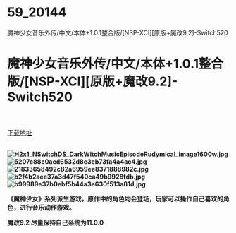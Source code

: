 # 59_20144
魔神少女音乐外传/中文/本体+1.0.1整合版/[NSP-XCI][原版+魔改9.2]-Switch520
# 魔神少女音乐外传/中文/本体+1.0.1整合版/[NSP-XCI][原版+魔改9.2]-Switch520
 <br/></br>
[下载地址](https://www.switch520.cc/article/20144 "下载地址")
<br/></br>

<p><strong><img title="H2x1_NSwitchDS_DarkWitchMusicEpisodeRudymical_image1600w.jpg" src="https://www.switch520.cc/muke_img/2021_07_12_dbfc4211d86a2.jpg" alt="H2x1_NSwitchDS_DarkWitchMusicEpisodeRudymical_image1600w.jpg"></strong><br>
<strong><img title="5207e88c0acd6532d8e3eb73fa4a4ac4.jpg" src="https://www.switch520.cc/muke_img/2021_07_12_31f88c8436cbe.jpg" alt="5207e88c0acd6532d8e3eb73fa4a4ac4.jpg"></strong><br>
<strong><img title="21833658492c82a6959ee8371888982c.jpg" src="https://www.switch520.cc/muke_img/2021_07_12_8a3cfe02c9f1c.jpg" alt="21833658492c82a6959ee8371888982c.jpg"></strong><br>
<strong><img title="b2f4b2aee37a3d47f540ca49b9928fdb.jpg" src="https://www.switch520.cc/muke_img/2021_07_12_1711a6cc80424.jpg" alt="b2f4b2aee37a3d47f540ca49b9928fdb.jpg"></strong><br>
<strong><img title="b99989e37b0ebf5b44a3e630f513a81d.jpg" src="https://www.switch520.cc/muke_img/2021_07_12_457c40371a741.jpg" alt="b99989e37b0ebf5b44a3e630f513a81d.jpg"></strong></p>
<p><strong>《魔神少女》系列派生游戏，原作中的角色均会登场，玩家可以操作自己喜欢的角色，进行音乐动作游戏。</strong></p>
<p><strong>魔改9.2 尽量保持自己系统为11.0.0</strong></p>
